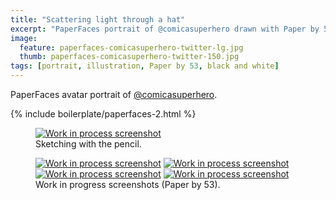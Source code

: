 ```yaml
---
title: "Scattering light through a hat"
excerpt: "PaperFaces portrait of @comicasuperhero drawn with Paper by 53 on an iPad."
image: 
  feature: paperfaces-comicasuperhero-twitter-lg.jpg
  thumb: paperfaces-comicasuperhero-twitter-150.jpg
tags: [portrait, illustration, Paper by 53, black and white]
---
```


PaperFaces avatar portrait of <a href="http://twitter.com/comicasuperhero">@comicasuperhero</a>.

{% include boilerplate/paperfaces-2.html %}

<figure>
	<a href="{{ site.url }}/assets/images/paperfaces-comicasuperhero-process-1-lg.jpg"><img src="{{ site.url }}/assets/images/paperfaces-comicasuperhero-process-1-750.jpg" alt="Work in process screenshot"></a>
	<figcaption>Sketching with the pencil.</figcaption>
</figure>

<figure class="half">
	<a href="{{ site.url }}/assets/images/paperfaces-comicasuperhero-process-2-lg.jpg"><img src="{{ site.url }}/assets/images/paperfaces-comicasuperhero-process-2-600.jpg" alt="Work in process screenshot"></a>
	<a href="{{ site.url }}/assets/images/paperfaces-comicasuperhero-process-3-lg.jpg"><img src="{{ site.url }}/assets/images/paperfaces-comicasuperhero-process-3-600.jpg" alt="Work in process screenshot"></a>
	<a href="{{ site.url }}/assets/images/paperfaces-comicasuperhero-process-4-lg.jpg"><img src="{{ site.url }}/assets/images/paperfaces-comicasuperhero-process-4-600.jpg" alt="Work in process screenshot"></a>
	<a href="{{ site.url }}/assets/images/paperfaces-comicasuperhero-process-5-lg.jpg"><img src="{{ site.url }}/assets/images/paperfaces-comicasuperhero-process-5-600.jpg" alt="Work in process screenshot"></a>
	<figcaption>Work in progress screenshots (Paper by 53).</figcaption>
</figure>